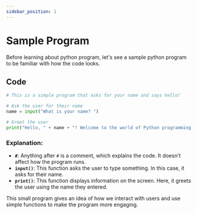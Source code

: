 ```yaml
---
sidebar_position: 1
---
```


# Sample Program

Before learning about python program, let's see a sample python program to be familiar with how the code looks.

## Code

```python title="sample.py"
# This is a simple program that asks for your name and says hello!

# Ask the user for their name
name = input("What is your name? ")

# Greet the user
print("Hello, " + name + "! Welcome to the world of Python programming.")
```

### Explanation:

- **`#`**: Anything after `#` is a comment, which explains the code. It doesn't affect how the program runs.
- **`input()`**: This function asks the user to type something. In this case, it asks for their name.
- **`print()`**: This function displays information on the screen. Here, it greets the user using the name they entered.

This small program gives an idea of how we interact with users and use simple functions to make the program more engaging.
